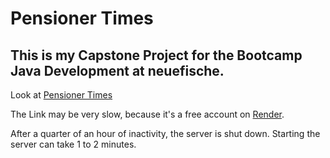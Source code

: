 # Pensioner Times

## This is my Capstone Project for the Bootcamp Java Development at neuefische.

Look at [Pensioner Times](https://pensioner-times.onrender.com/)

The Link may be very slow, because it's a free account on [Render](https://render.com).

After a quarter of an hour of inactivity, the server is shut down. Starting the server can take 1 to 2 minutes.

